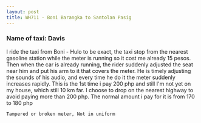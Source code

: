 ```yaml
---
layout: post
title: WH711 - Boni Barangka to Santolan Pasig
---
```


### Name of taxi: Davis

I ride the taxi from Boni - Hulo to be exact, the taxi stop from the nearest gasoline station while the meter is running so it cost me already 15 pesos. Then when the car is already running, the rider suddenly adjusted the seat near him and put his arm to it that covers the meter. He is timely adjusting the sounds of his audio, and every time he do it the meter suddenly increases rapidly. This is the 1st time i pay 200 php and still I'm not yet on my house, which still 10 km far. I choose to drop on the nearest highway to avoid paying more than 200 php. The normal amount i pay for it is from 170 to 180 php

```Tampered or broken meter, Not in uniform```
